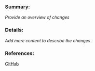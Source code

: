 ### Summary:

_Provide an overview of changes_

### Details:

_Add more content to describe the changes_

### References:

[GitHub](https://github.com/)
